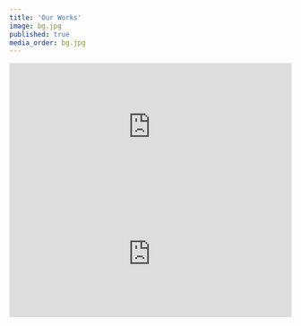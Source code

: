 ```yaml
---
title: 'Our Works'
image: bg.jpg
published: true
media_order: bg.jpg
---
```


<div style="padding:45% 0 0 0;position:relative;" class="mb-3"><iframe src="https://player.vimeo.com/video/706778656?h=f3da703c53&amp;badge=0&amp;autopause=0&amp;player_id=0&amp;app_id=58479" frameborder="0" allow="autoplay; fullscreen; picture-in-picture" allowfullscreen style="position:absolute;top:0;left:0;width:100%;height:100%;" title="FRATRUM"></iframe></div>
<div style="padding:45% 0 0 0;position:relative;">
	<iframe src="https://player.vimeo.com/video/709410747?h=4f7a827388&amp;badge=0&amp;autopause=0&amp;player_id=0&amp;app_id=58479" style="position:absolute;top:0;left:0;width:100%;height:100%;" frameborder="0" allow="autoplay; fullscreen; picture-in-picture" allowfullscreen></iframe>
</div>

<script src="https://player.vimeo.com/api/player.js"></script>